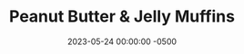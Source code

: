 ---
layout: post
title:  "Peanut Butter & Jelly Muffins"
date:   2023-05-24 00:00:00 -0500
categories:
- Recipes
- Breakfast
permalink: /recipes/pbj-muffin
image: /assets/Food/Breakfast/PBJ Muffin/pbj-muffin.jpg
ing: pbjmuffin-ing
facts: pbjmuffin-facts
section1: Dry
start2: Banana, overripe
section2: Wet
start3: Frozen blueberries
section3: Min-ins
start4: 
section4: 
start5: 
section5: 
Prep: 15
Rest: 
Cook: 24
Source1: https://www.youtube.com/watch?v=4AaCp1rMbGo&t=1s
Source2: 
whisk: https://s.samsungfood.com/r2wV1
tags: 
- oatmeal
- oats
- quick oats
- rolled oats
- yogurt
- chia
- gluten free
- peanut butter
- nuts
- jelly
- mini
- jumbo
- banana bread
- peanut butter
- nut butter
- natural nut butter
- almond butter
- sunflower seed butter
- sunflower butter
Description: Blueberry muffins are a classic quick grab and go breakfast for a reason, but they're traditionally loaded with added sugars. These ones however are much healthier than the classic though, packing fiber with oat flour, and avoiding tons of added sugars and unhealthy fats.  Check out my <a href="banana-bread">Breakfast Banana Bread</a> and my <a href="double-chocolate-banana-bread">Double Chocolate Banana Bread</a> for similar recipes
Instructions: 
- In a large bowl, whisk together the dry ingredients (quick oats, cornstarch, powdered peanut butter, and baking soda)<br><br>

- In a separate medium bowl, mash the banana. Add the rest of the wet ingredients - yogurt, <a href="/recipes/natural-peanut-butter">nut butter</a>, applesauce, egg, and maple syrup (or honey).  Any kind of nut butter, like peanut or almond, will work.  For a nut free version, use sunflower seed butter<br><br>

- Pour the wet ingredients to the dry, and mix until just combined with a silicone spatula. Fold in the blueberries<br><br>

- Grease a muffin pan with spray and spoon in the batter<br><br>

- Bake for about 22-24 minutes (uncovered) at 350F, until the muffins have an internal temperature of about 190F and toothpick comes out almost clean<br><br>

- Optionally, brush tops of muffins with 1 tbsp (14 g) melted unsalted butter. Let cool totally in the pan before removing from the pan with a butter knife
---
